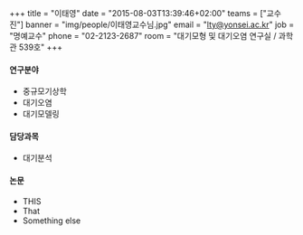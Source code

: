 +++
title = "이태영"
date = "2015-08-03T13:39:46+02:00"
teams = ["교수진"]
banner = "img/people/이태영교수님.jpg"
email = "lty@yonsei.ac.kr"
job = "명예교수"
phone = "02-2123-2687"
room = "대기모형 및 대기오염 연구실 / 과학관 539호"
+++

#### 연구분야
+ 중규모기상학
+ 대기오염
+ 대기모델링

#### 담당과목
+ 대기분석

#### 논문
+ THIS
+ That
+ Something else



